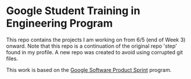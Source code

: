 # Google Student Training in Engineering Program

This repo contains the projects I am working on from 6/5 (end of Week 3) onward. Note that this repo is a continuation
of the original repo 'step' found in my profile. A new repo was created to avoid using corrupted git files.

This work is based on the [Google Software Product Sprint](https://g.co/softwareproductsprint) program.
